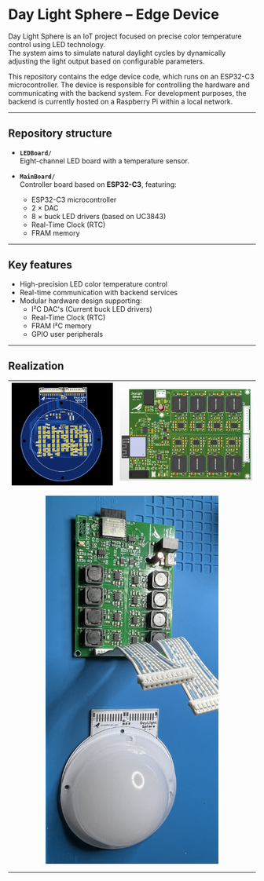 # Day Light Sphere – Edge Device

Day Light Sphere is an IoT project focused on precise color temperature control using LED technology.  
The system aims to simulate natural daylight cycles by dynamically adjusting the light output based on configurable parameters.  

This repository contains the edge device code, which runs on an ESP32-C3 microcontroller. The device is responsible for controlling the hardware and communicating with the backend system. For development purposes, the backend is currently hosted on a Raspberry Pi within a local network.  

---

## Repository structure

- **`LEDBoard/`**  
  Eight-channel LED board with a temperature sensor.  

- **`MainBoard/`**  
  Controller board based on **ESP32-C3**, featuring:  
  - ESP32-C3 microcontroller  
  - 2 × DAC  
  - 8 × buck LED drivers (based on UC3843)  
  - Real-Time Clock (RTC)  
  - FRAM memory  

---

## Key features

- High-precision LED color temperature control  
- Real-time communication with backend services  
- Modular hardware design supporting:  
  - I²C DAC's (Current buck LED drivers)  
  - Real-Time Clock (RTC)
  - FRAM I²C memory 
  - GPIO user peripherals  
  
---

## Realization

| ![LEDBoard](LEDBoard/LED_Bulb.JPG) | ![MainBoard](MainBoard/MainPCB.png) |
|:--------------------------------:|:----------------------------------:|

<p align="center">
  <img src="soldered.jpg" alt="Soldered Board" width="70%"/>
</p>

---
